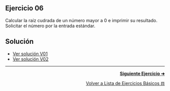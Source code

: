 ## Ejercicio 06
Calcular la raíz cudrada de un número mayor a 0 e imprimir su resultado. Solicitar el número por la entrada estándar.

## Solución
* [Ver solución V01](https://github.com/enriqueabsurdum/TIDS02/blob/master/src/ejercicios/basicos/E006/V01/EB006_V01.java)
* [Ver solución V02](https://github.com/enriqueabsurdum/TIDS02/blob/master/src/ejercicios/basicos/E006/V02/EB006_V02.java)

***
<div align="right">

[**Siguiente Ejercicio ➜**](https://github.com/enriqueabsurdum/TIDS02/blob/master/src/ejercicios/basicos/E007/EB007.md)
</div>  

<div align="right">

[Volver a Lista de Ejercicios Básicos 𝌖](https://github.com/enriqueabsurdum/TIDS02/blob/master/src/ejercicios/basicos/ejercicios-basicos.md)
</div> 
